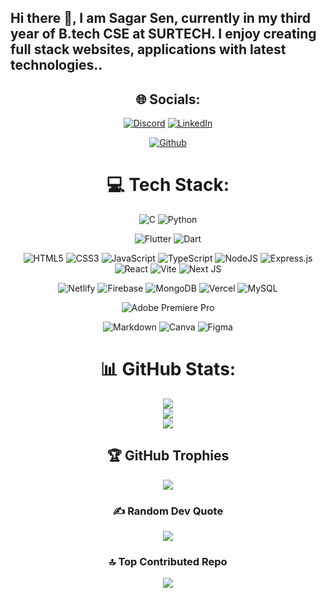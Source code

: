 ## Hi there 👋, I am Sagar Sen, currently in my third year of B.tech CSE at SURTECH. I enjoy creating full stack websites, applications with latest technologies..

<div align="center">

## 🌐 Socials:
[![Discord](https://img.shields.io/badge/Discord-%237289DA.svg?logo=discord&logoColor=white)](https://discord.gg/sagarsen.dev) 
[![LinkedIn](https://img.shields.io/badge/LinkedIn-%230077B5.svg?logo=linkedin&logoColor=white)](https://linkedin.com/in/sagar-sen1067/) 

[![Github](https://visitcount.itsvg.in/api?id=sagarsen2023&icon=0&color=0)](https://visitcount.itsvg.in)

# 💻 Tech Stack:
![C](https://img.shields.io/badge/c-%2300599C.svg?style=for-the-badge&logo=c&logoColor=white) 
![Python](https://img.shields.io/badge/python-3670A0?style=for-the-badge&logo=python&logoColor=ffdd54) 


![Flutter](https://img.shields.io/badge/Flutter-%2302569B.svg?style=for-the-badge&logo=Flutter&logoColor=white) 
![Dart](https://img.shields.io/badge/dart-%230175C2.svg?style=for-the-badge&logo=dart&logoColor=white) 


![HTML5](https://img.shields.io/badge/html5-%23E34F26.svg?style=for-the-badge&logo=html5&logoColor=white) 
![CSS3](https://img.shields.io/badge/css3-%231572B6.svg?style=for-the-badge&logo=css3&logoColor=white) 
![JavaScript](https://img.shields.io/badge/javascript-%23323330.svg?style=for-the-badge&logo=javascript&logoColor=%23F7DF1E) 
![TypeScript](https://img.shields.io/badge/typescript-%23007ACC.svg?style=for-the-badge&logo=typescript&logoColor=white) 
![NodeJS](https://img.shields.io/badge/node.js-6DA55F?style=for-the-badge&logo=node.js&logoColor=white) 
![Express.js](https://img.shields.io/badge/express.js-%23404d59.svg?style=for-the-badge&logo=express&logoColor=%2361DAFB) 
![React](https://img.shields.io/badge/react-%2320232a.svg?style=for-the-badge&logo=react&logoColor=%2361DAFB) 
![Vite](https://img.shields.io/badge/vite-%23646CFF.svg?style=for-the-badge&logo=vite&logoColor=white) 
![Next JS](https://img.shields.io/badge/Next-black?style=for-the-badge&logo=next.js&logoColor=white) 


![Netlify](https://img.shields.io/badge/netlify-%23000000.svg?style=for-the-badge&logo=netlify&logoColor=#00C7B7) 
![Firebase](https://img.shields.io/badge/firebase-a08021?style=for-the-badge&logo=firebase&logoColor=ffcd34) 
![MongoDB](https://img.shields.io/badge/MongoDB-%234ea94b.svg?style=for-the-badge&logo=mongodb&logoColor=white) 
![Vercel](https://img.shields.io/badge/vercel-%23000000.svg?style=for-the-badge&logo=vercel&logoColor=white) 
![MySQL](https://img.shields.io/badge/mysql-4479A1.svg?style=for-the-badge&logo=mysql&logoColor=white) 



![Adobe Premiere Pro](https://img.shields.io/badge/Adobe%20Premiere%20Pro-9999FF.svg?style=for-the-badge&logo=Adobe%20Premiere%20Pro&logoColor=white) 


![Markdown](https://img.shields.io/badge/markdown-%23000000.svg?style=for-the-badge&logo=markdown&logoColor=white) 
![Canva](https://img.shields.io/badge/Canva-%2300C4CC.svg?style=for-the-badge&logo=Canva&logoColor=white) 
![Figma](https://img.shields.io/badge/figma-%23F24E1E.svg?style=for-the-badge&logo=figma&logoColor=white)

# 📊 GitHub Stats:
![](https://github-readme-stats.vercel.app/api?username=sagarsen2023&theme=tokyonight&hide_border=true&include_all_commits=true&count_private=true)<br/>
![](https://github-readme-streak-stats.herokuapp.com/?user=sagarsen2023&theme=tokyonight&hide_border=true)<br/>
![](https://github-readme-stats.vercel.app/api/top-langs/?username=sagarsen2023&theme=tokyonight&hide_border=true&count_private=true&layout=compact)

## 🏆 GitHub Trophies
![](https://github-profile-trophy.vercel.app/?username=sagarsen2023&theme=tokyonight&no-frame=true&no-bg=true&margin-w=4)

### ✍️ Random Dev Quote
![](https://quotes-github-readme.vercel.app/api?type=horizontal&theme=radical)

### 🔝 Top Contributed Repo
![](https://github-contributor-stats.vercel.app/api?username=sagarsen2023&limit=5&theme=dark&combine_all_yearly_contributions=true)

</div>
